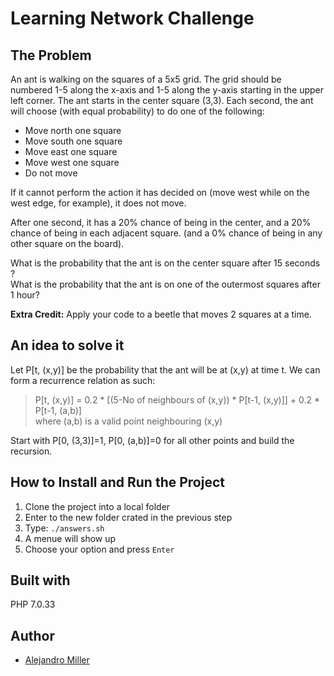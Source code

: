 # Learning Network Challenge

## The Problem
An ant is walking on the squares of a 5x5 grid. The grid should be numbered 1-5 along the x-axis and 1-5 along the y-axis starting in the upper left corner. The ant starts in the center square (3,3). Each second, the ant will choose (with equal probability) to do one of the following:  

-   Move north one square
-   Move south one square
-   Move east one square
-   Move west one square
-   Do not move
  
If it cannot perform the action it has decided on (move west while on the west edge, for example), it does not move.  
  
After one second, it has a 20% chance of being in the center, and a 20% chance of being in each adjacent square. (and a 0% chance of being in any other square on the board).  
  
What is the probability that the ant is on the center square after 15 seconds ?  
What is the probability that the ant is on one of the outermost squares after 1 hour?  
  
**Extra Credit:** Apply your code to a beetle that moves 2 squares at a time.


## An idea to solve it
Let P[t, (x,y)] be the probability that the ant will be at (x,y) at time t. We can form a recurrence relation as such:

> P[t, (x,y)] = 0.2 * [(5-No of neighbours of (x,y)) * P[t-1, (x,y)]] + 0.2 * P[t-1, (a,b)]  
> where (a,b) is a valid point neighbouring (x,y)

Start with P[0, (3,3)]=1, P[0, (a,b)]=0 for all other points and build the recursion.


## How to Install and Run the Project
 1. Clone the project into a local folder
 2. Enter to the new folder crated in the previous step
 3. Type:  `./answers.sh`
 4. A menue will show up
 5. Choose your option and press `Enter`


## Built with
PHP 7.0.33


## Author

 - [Alejandro Miller](https://www.linkedin.com/in/alejandro-miller)

